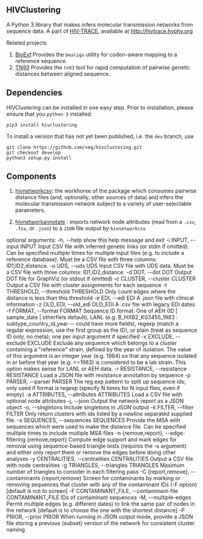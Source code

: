 HIVClustering
-------------

A Python 3 library that makes infers molecular transmission networks from sequence data. A part of [HIV-TRACE](https://academic.oup.com/mbe/article/35/7/1812/4833215), available at http://hivtrace.hyphy.org

Related projects

1. [BioExt](https://github.com/veg/bioext) Provides the `bealign` utility for codon-aware mapping to a reference sequence.
2. [TN93](https://github.com/veg/tn93) Provides the `tn93` tool for rapid computation of pairwise genetic distances between aligned sequence. 
 
Dependencies
------------

HIVClustering can be installed in one easy step.  Prior to installation, please
ensure that you `python 3` installed. 

`pip3 install hivclustering`

To install a version that has not yet been published, i.e. the `dev` branch, use 

```
git clone https://github.com/veg/hivclustering.git
git checkout develop
python3 setup.py install
```
    
Components
-----

1. [hivnetworkcsv](https://github.com/veg/hivclustering/wiki/hivnetworkcsv): the workhorse of the package which consumes pairwise distance files (and, optionally, other sources of data) and infers the molecular transmission network subject to a variety of user-selectable parameters. 

2. [hivnetworkannotate](https://github.com/veg/hivclustering/wiki/hivnetworkannotate) : imports network node attributes (read from a `.csv`, `.tsv`, or `.json`) to a  `JSON` file output by `hivnetworkcsv`


optional arguments:
  -h, --help            show this help message and exit
  -i INPUT, --input INPUT
                        Input CSV file with inferred genetic links (or stdin
                        if omitted). Can be specified multiple times for
                        multiple input files (e.g. to include a reference
                        database). Must be a CSV file with three columns:
                        ID1,ID2,distance.
  -u UDS, --uds UDS     Input CSV file with UDS data. Must be a CSV file with
                        three columns: ID1,ID2,distance.
  -d DOT, --dot DOT     Output DOT file for GraphViz (or stdout if omitted)
  -c CLUSTER, --cluster CLUSTER
                        Output a CSV file with cluster assignments for each
                        sequence
  -t THRESHOLD, --threshold THRESHOLD
                        Only count edges where the distance is less than this
                        threshold
  -e EDI, --edi EDI     A .json file with clinical information
  -z OLD_EDI, --old_edi OLD_EDI
                        A .csv file with legacy EDI dates
  -f FORMAT, --format FORMAT
                        Sequence ID format. One of AEH (ID | sample_date |
                        otherfiels default), LANL (e.g. B_HXB2_K03455_1983 :
                        subtype_country_id_year -- could have more fields),
                        regexp (match a regular expression, use the first
                        group as the ID), or plain (treat as sequence ID only,
                        no meta); one per input argument if specified
  -x EXCLUDE, --exclude EXCLUDE
                        Exclude any sequence which belongs to a cluster
                        containing a "reference" strain, defined by the year
                        of isolation. The value of this argument is an integer
                        year (e.g. 1984) so that any sequence isolated in or
                        before that year (e.g. <=1983) is considered to be a
                        lab strain. This option makes sense for LANL or AEH
                        data.
  -r RESISTANCE, --resistance RESISTANCE
                        Load a JSON file with resistance annotation by
                        sequence
  -p PARSER, --parser PARSER
                        The reg.exp pattern to split up sequence ids; only
                        used if format is regexp (specify N times for N input
                        files, even if empty)
  -a ATTRIBUTES, --attributes ATTRIBUTES
                        Load a CSV file with optional node attributes
  -j, --json            Output the network report as a JSON object
  -o, --singletons      Include singletons in JSON output
  -k FILTER, --filter FILTER
                        Only return clusters with ids listed by a newline
                        separated supplied file.
  -s SEQUENCES, --sequences SEQUENCES
                        Provide the MSA with sequences which were used to make
                        the distance file. Can be specified multiple times to
                        include mutliple MSA files
  -n {remove,report}, --edge-filtering {remove,report}
                        Compute edge support and mark edges for removal using
                        sequence-based triangle tests (requires the -s
                        argument) and either only report them or remove the
                        edges before doing other analyses
  -y CENTRALITIES, --centralities CENTRALITIES
                        Output a CSV file with node centralities
  -g TRIANGLES, --triangles TRIANGLES
                        Maximum number of triangles to consider in each
                        filtering pass
  -C {report,remove}, --contaminants {report,remove}
                        Screen for contaminants by marking or removing
                        sequences that cluster with any of the contaminant IDs
                        (-F option) [default is not to screen]
  -F CONTAMINANT_FILE, --contaminant-file CONTAMINANT_FILE
                        IDs of contaminant sequences
  -M, --multiple-edges  Permit multiple edges (e.g. different dates) to link
                        the same pair of nodes in the network [default is to
                        choose the one with the shortest distance]
 -P PRIOR, --prior PRIOR
                        When running in JSON output mode, provide a JSON file
                        storing a previous (subset) version of the network for
                        consistent cluster naming

```
